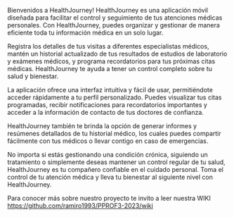Bienvenidos a HealthJourney! 
HealthJourney es una aplicación móvil diseñada para facilitar el control y seguimiento de tus atenciones médicas personales. Con HealthJourney, puedes organizar y gestionar de manera eficiente toda tu información médica en un solo lugar.

Registra los detalles de tus visitas a diferentes especialistas médicos, mantén un historial actualizado de tus resultados de estudios de laboratorio y exámenes médicos, y programa recordatorios para tus próximas citas médicas. HealthJourney te ayuda a tener un control completo sobre tu salud y bienestar.

La aplicación ofrece una interfaz intuitiva y fácil de usar, permitiéndote acceder rápidamente a tu perfil personalizado. Puedes visualizar tus citas programadas, recibir notificaciones para recordatorios importantes y acceder a la información de contacto de tus doctores de confianza.

HealthJourney también te brinda la opción de generar informes y resúmenes detallados de tu historial médico, los cuales puedes compartir fácilmente con tus médicos o llevar contigo en caso de emergencias.

No importa si estás gestionando una condición crónica, siguiendo un tratamiento o simplemente deseas mantener un control regular de tu salud, HealthJourney es tu compañero confiable en el cuidado personal. Toma el control de tu atención médica y lleva tu bienestar al siguiente nivel con HealthJourney.

Para conocer más sobre nuestro proyecto te invito a leer nuestra WIKI https://github.com/ramiro1993/PPROF3-2023/wiki
